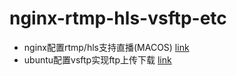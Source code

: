 # nginx-rtmp-hls-vsftp-etc
- nginx配置rtmp/hls支持直播(MACOS) [link](./nginx-rtmp-hls.md)
- ubuntu配置vsftp实现ftp上传下载 [link](./ubuntu-vsftp.md)

